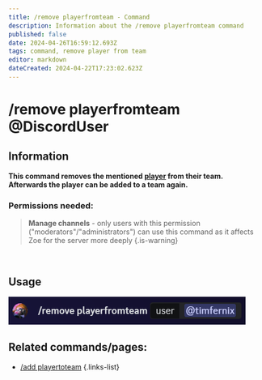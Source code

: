 ```yaml
---
title: /remove playerfromteam - Command
description: Information about the /remove playerfromteam command
published: false
date: 2024-04-26T16:59:12.693Z
tags: command, remove player from team
editor: markdown
dateCreated: 2024-04-22T17:23:02.623Z
---
```


# /remove playerfromteam @DiscordUser
## Information
**This command removes the mentioned [player](/en/terms/player) from their team. Afterwards the player can be added to a team again.**
<br>

### Permissions needed:
>**Manage channels** - only users with this permission ("moderators"/"administrators") can use this command as it affects Zoe for the server more deeply {.is-warning}

<br>

## Usage
![](/en_/en_remove_player.png)
<br>

## Related commands/pages:
-  [/add playertoteam](/en/commands/team/addplayer)
{.links-list}